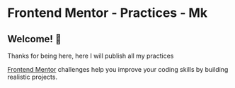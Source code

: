 # Frontend Mentor - Practices - Mk

## Welcome! 👋

Thanks for being here, here I will publish all my practices

[Frontend Mentor](https://www.frontendmentor.io) challenges help you improve your coding skills by building realistic projects.
